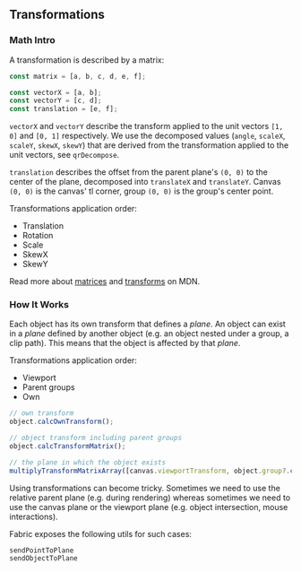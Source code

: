 ## Transformations

### Math Intro

A transformation is described by a matrix:

```ts
const matrix = [a, b, c, d, e, f];

const vectorX = [a, b];
const vectorY = [c, d];
const translation = [e, f];
```

`vectorX` and `vectorY` describe the transform applied to the unit vectors `[1, 0]` and `[0, 1]` respectively.
We use the decomposed values (`angle`, `scaleX`, `scaleY`, `skewX`, `skewY`) that are derived from the transformation applied to the unit vectors, see `qrDecompose`.

`translation` describes the offset from the parent plane's `(0, 0)` to the center of the plane, decomposed into `translateX` and `translateY`. Canvas `(0, 0)` is the canvas' tl corner, group `(0, 0)` is the group's center point.

Transformations application order:

- Translation
- Rotation
- Scale
- SkewX
- SkewY

Read more about [matrices] and [transforms] on MDN.

### How It Works

Each object has its own transform that defines a _plane_.
An object can exist in a _plane_ defined by another object (e.g. an object nested under a group, a clip path). This means that the object is affected by that _plane_.

Transformations application order:

- Viewport
- Parent groups
- Own

```ts
// own transform
object.calcOwnTransform();

// object transform including parent groups
object.calcTransformMatrix();

// the plane in which the object exists
multiplyTransformMatrixArray([canvas.viewportTransform, object.group?.calcTransformMatrix()]);
```

Using transformations can become tricky. Sometimes we need to use the relative parent plane (e.g. during rendering) whereas sometimes we need to use the canvas plane or the viewport plane (e.g. object intersection, mouse interactions).

Fabric exposes the following utils for such cases:

```
sendPointToPlane
sendObjectToPlane
```

[transforms]: https://developer.mozilla.org/en-US/docs/Web/API/Canvas_API/Tutorial/Transformations#transforms
[matrices]: https://developer.mozilla.org/en-US/docs/Web/API/WebGL_API/Matrix_math_for_the_web
